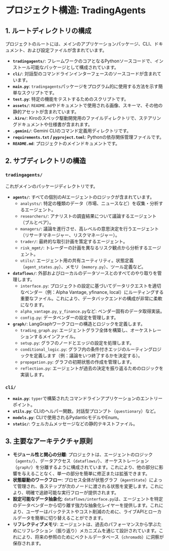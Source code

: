 <!-- Inclusion Mode: Always -->
# プロジェクト構造: TradingAgents

## 1. ルートディレクトリの構成
プロジェクトのルートには、メインのアプリケーションパッケージ、CLI、ドキュメント、および設定ファイルが含まれています。

- **`tradingagents/`**: フレームワークのコアとなるPythonソースコードで、インストール可能なパッケージとして構成されています。
- **`cli/`**: 対話型のコマンドラインインターフェースのソースコードが含まれています。
- **`main.py`**: `tradingagents`パッケージをプログラム的に使用する方法を示す簡単なスクリプトです。
- **`test.py`**: 特定の機能をテストするためのスクリプトです。
- **`assets/`**: `README.md`やドキュメントで使用される画像、スキーマ、その他の静的アセットが含まれています。
- **`.kiro/`**: Kiroのスペック駆動開発用のファイルディレクトリで、ステアリングドキュメントや仕様書が含まれます。
- **`.gemini/`**: Gemini CLIのコマンド定義用ディレクトリです。
- **`requirements.txt` / `pyproject.toml`**: Pythonの依存関係管理ファイルです。
- **`README.md`**: プロジェクトのメインドキュメントです。

## 2. サブディレクトリの構造

### `tradingagents/`
これがメインのパッケージディレクトリです。
- **`agents/`**: すべての個別のAIエージェントのロジックが含まれています。
    - `analysts/`: 特定の種類のデータ（市場、ニュースなど）を収集・分析するエージェント。
    - `researchers/`: アナリストの調査結果について議論するエージェント（ブルとベア）。
    - `managers/`: 議論を進行させ、高レベルの意思決定を行うエージェント（リサーチマネージャー、リスクマネージャー）。
    - `trader/`: 最終的な取引計画を策定するエージェント。
    - `risk_mgmt/`: トレーダーの計画を異なるリスク観点から分析するエージェント。
    - `utils/`: エージェント用の共有ユーティリティ。状態定義（`agent_states.py`）、メモリ（`memory.py`）、ツール定義など。
- **`dataflows/`**: 外部およびローカルのデータソースとのすべてのやり取りを管理します。
    - `interface.py`: プロジェクトの設定に基づいてデータリクエストを適切なベンダー（例：Alpha Vantage, yfinance, local）にルーティングする重要なファイル。これにより、データバックエンドの構成が非常に柔軟になります。
    - `alpha_vantage.py`, `y_finance.py`など: ベンダー固有のデータ取得実装。
    - `config.py`: データベンダーの設定を管理します。
- **`graph/`**: LangGraphワークフローの構造とロジックを定義します。
    - `trading_graph.py`: エージェントグラフ全体を構築し、オーケストレーションするメインファイル。
    - `setup.py`: グラフのノードとエッジの設定を処理します。
    - `conditional_logic.py`: グラフ内の条件付きエッジのルーティングロジックを定義します（例：議論をいつ終了するかを決定する）。
    - `propagation.py`: グラフの初期状態の作成を管理します。
    - `reflection.py`: エージェントが過去の決定を振り返るためのロジックを実装します。

### `cli/`
- **`main.py`**: `typer`で構築されたコマンドラインアプリケーションのエントリーポイント。
- **`utils.py`**: CLIのヘルパー関数。対話型プロンプト（`questionary`）など。
- **`models.py`**: CLIで使用されるPydanticモデルやEnum。
- **`static/`**: ウェルカムメッセージなどの静的テキストファイル。

## 3. 主要なアーキテクチャ原則
- **モジュール性と関心の分離**: プロジェクトは、エージェントのロジック（`agents/`）、データアクセス（`dataflows/`）、オーケストレーション（`graph/`）を分離するように構成されています。これにより、他の部分に影響を与えることなく、単一の部分を簡単に修正または拡張できます。
- **状態駆動のワークフロー**: プロセス全体が状態グラフ（`AgentState`）によって管理され、各ステップが次のノードに渡される状態を変更します。これにより、明確で追跡可能な実行フローが提供されます。
- **設定可能なデータ抽象化**: `dataflows/interface.py`は、エージェントを特定のデータベンダーから切り離す強力な抽象化レイヤーを提供します。これにより、ユーザーはバックテストやコスト削減のために、ライブAPIとローカルデータを簡単に切り替えることができます。
- **リフレクティブメモリ**: エージェントは、過去のパフォーマンスから学ぶためにリフレクション（振り返り）メカニズムを通じて設計されています。これにより、将来の参照のためにベクトルデータベース（`chromadb`）に洞察が保存されます。